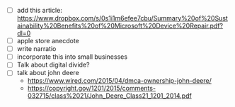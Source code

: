 - [ ] add this article: https://www.dropbox.com/s/0s1i1m6efee7cbu/Summary%20of%20Sustainability%20Benefits%20of%20Microsoft%20Device%20Repair.pdf?dl=0
- [ ] apple store anecdote
- [ ] write narratio
- [ ] incorporate this into small businesses
- [ ] Talk about digital divide?
- [ ] talk about john deere
  - https://www.wired.com/2015/04/dmca-ownership-john-deere/
  - https://copyright.gov/1201/2015/comments-032715/class%2021/John_Deere_Class21_1201_2014.pdf
